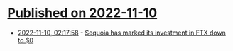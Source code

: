 # [Published on 2022-11-10](index.md)

* [2022-11-10, 02:17:58](https://news.ycombinator.com/item?id=33541344) - [Sequoia has marked its investment in FTX down to $0](https://twitter.com/sequoia/status/1590522718650499073)

